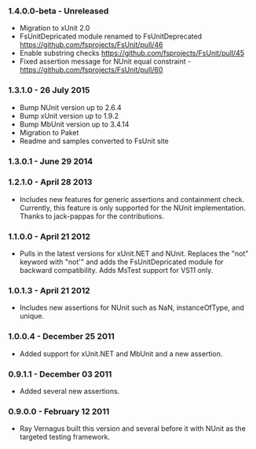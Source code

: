 ### 1.4.0.0-beta - Unreleased
* Migration to xUnit 2.0
* FsUnitDepricated module renamed to FsUnitDeprecated https://github.com/fsprojects/FsUnit/pull/46
* Enable substring checks https://github.com/fsprojects/FsUnit/pull/45
* Fixed assertion message for NUnit equal constraint - https://github.com/fsprojects/FsUnit/pull/60

### 1.3.1.0 - 26 July 2015
* Bump NUnit version up to 2.6.4
* Bump xUnit version up to 1.9.2
* Bump MbUnit version up to 3.4.14
* Migration to Paket
* Readme and samples converted to FsUnit site

### 1.3.0.1 - June 29 2014

### 1.2.1.0 - April 28 2013
* Includes new features for generic assertions and containment check. Currently, this feature is only supported for the NUnit implementation. Thanks to jack-pappas for the contributions.

### 1.1.0.0 - April 21 2012
* Pulls in the latest versions for xUnit.NET and NUnit. Replaces the "not" keyword with "not'" and adds the FsUnitDepricated module for backward compatibility. Adds MsTest support for VS11 only.

### 1.0.1.3 - April 21 2012
* Includes new assertions for NUnit such as NaN, instanceOfType, and unique.

### 1.0.0.4 - December 25 2011
* Added support for xUnit.NET and MbUnit and a new assertion.

### 0.9.1.1 - December 03 2011
* Added several new assertions.

### 0.9.0.0 - February 12 2011
* Ray Vernagus built this version and several before it with NUnit as the targeted testing framework.